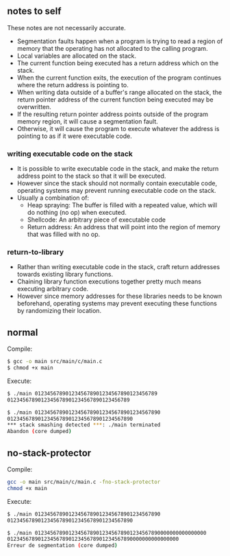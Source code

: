 ## notes to self

These notes are not necessarily accurate.

- Segmentation faults happen when a program is trying to read a region of memory that the operating has not allocated to the calling program.
- Local variables are allocated on the stack.
- The current function being executed has a return address which on the stack.
- When the current function exits, the execution of the program continues where the return address is pointing to.
- When writing data outside of a buffer's range allocated on the stack,
  the return pointer address of the current function being executed may be overwritten.
- If the resulting return pointer address points outside of the program memory region, it will cause a segmentation fault.
- Otherwise, it will cause the program to execute whatever the address is pointing to as if it were executable code.

### writing executable code on the stack

- It is possible to write executable code in the stack, and make the return address point to the stack so that it will be executed.
- However since the stack should not normally contain executable code, operating systems may prevent running executable code on the stack.
- Usually a combination of:
  - Heap spraying: The buffer is filled with a repeated value, which will do nothing (no op) when executed.
  - Shellcode: An arbitrary piece of executable code
  - Return address: An address that will point into the region of memory that was filled with no op.

### return-to-library

- Rather than writing executable code in the stack, craft return addresses towards existing library functions.
- Chaining library function executions together pretty much means executing arbitrary code.
- However since memory addresses for these libraries needs to be known beforehand, operating systems may prevent executing these functions by randomizing their location.

## normal

Compile:

```sh
$ gcc -o main src/main/c/main.c
$ chmod +x main
```

Execute:

```sh
$ ./main 0123456789012345678901234567890123456789
0123456789012345678901234567890123456789

$ ./main 01234567890123456789012345678901234567890
01234567890123456789012345678901234567890
*** stack smashing detected ***: ./main terminated
Abandon (core dumped)     
```

## no-stack-protector

Compile:

```sh
gcc -o main src/main/c/main.c -fno-stack-protector
chmod +x main
```

Execute:

```sh
$ ./main 01234567890123456789012345678901234567890
01234567890123456789012345678901234567890

$ ./main 01234567890123456789012345678901234567890000000000000000
01234567890123456789012345678901234567890000000000000000
Erreur de segmentation (core dumped)
```